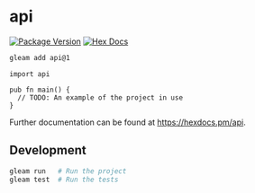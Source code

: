 # api

[![Package Version](https://img.shields.io/hexpm/v/api)](https://hex.pm/packages/api)
[![Hex Docs](https://img.shields.io/badge/hex-docs-ffaff3)](https://hexdocs.pm/api/)

```sh
gleam add api@1
```
```gleam
import api

pub fn main() {
  // TODO: An example of the project in use
}
```

Further documentation can be found at <https://hexdocs.pm/api>.

## Development

```sh
gleam run   # Run the project
gleam test  # Run the tests
```
